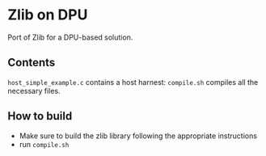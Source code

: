 # Zlib on DPU

Port of Zlib for a DPU-based solution.

## Contents

`host_simple_example.c` contains a host harnest:
`compile.sh` compiles all the necessary files.

## How to build

- Make sure to build the zlib library following the appropriate instructions
- run `compile.sh`
